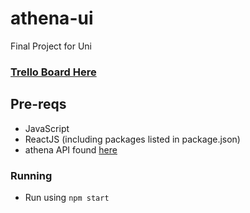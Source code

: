 # athena-ui
Final Project for Uni

### [Trello Board Here](https://trello.com/b/h3yiRY7Z/final-project)

## Pre-reqs
- JavaScript
- ReactJS (including packages listed in package.json)
- athena API found [here](https://github.com/jwilliamson15/athena-api)

### Running
- Run using `npm start`
